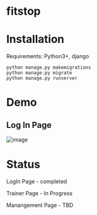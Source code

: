 # fitstop

# Installation

Requirements: Python3+, django

```
python manage.py makemigrations
python manage.py migrate
python manage.py runserver
```

# Demo

## Log In Page

![image](https://user-images.githubusercontent.com/52066666/111081522-c29aa480-8529-11eb-8fef-29587090cd25.png)


# Status
LogIn Page - completed

Trainer Page - In Progress

Manangement Page - TBD
